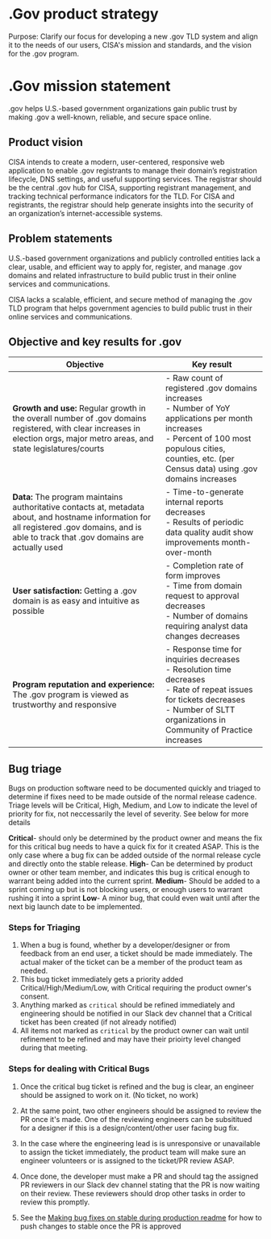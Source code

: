 # .Gov product strategy
Purpose: Clarify our focus for developing a new .gov TLD system and align it to the needs of our users, CISA's mission and standards, and the vision for the .gov program.

# .Gov mission statement

.gov helps U.S.-based government organizations gain public trust by making .gov a well-known, reliable, and secure space online.

## Product vision

CISA intends to create a modern, user-centered, responsive web application to enable .gov registrants to manage their domain’s registration lifecycle, DNS settings, and useful supporting services. The registrar should be the central .gov hub for CISA, supporting registrant management, and tracking technical performance indicators for the TLD. For CISA and registrants, the registrar should help generate insights into the security of an organization’s internet-accessible systems.

## Problem statements
U.S.-based government organizations and publicly controlled entities lack a clear, usable, and efficient way to apply for, register, and manage .gov domains and related infrastructure to build public trust in their online services and communications.

CISA lacks a scalable, efficient, and secure method of managing the .gov TLD program that helps government agencies to build public trust in their online services and communications.

## Objective and key results for .gov

| **Objective**                                                                                                                                                                                 | **Key result**                                                                                                                                                                                  |
|----------------------------------------------------------------------------------------------------------------------------------------------------------------------------------------|------------------------------------------------------------------------------------------------------------------------------------------------------------------------------------------------|
| **Growth and use:** Regular growth in the overall number of .gov domains registered, with clear increases in election orgs, major metro areas, and state legislatures/courts                  | - Raw count of registered .gov domains increases <br /> - Number of YoY applications per month increases <br /> - Percent of 100 most populous cities, counties, etc. (per Census data) using .gov domains increases |
| **Data:** The program maintains authoritative contacts at, metadata about, and hostname information for all registered .gov domains, and is able to track that .gov domains are actually used | - Time-to-generate internal reports decreases <br /> - Results of periodic data quality audit show improvements month-over-month                                                                              |
| **User satisfaction:** Getting a .gov domain is as easy and intuitive as possible                                                                                                             | - Completion rate of form improves <br /> - Time from domain request to approval decreases <br /> - Number of domains requiring analyst data changes decreases                                                        |
| **Program reputation and experience:** The .gov program is viewed as trustworthy and responsive                                                                                               | - Response time for inquiries decreases <br /> - Resolution time decreases <br /> - Rate of repeat issues for tickets decreases <br /> - Number of SLTT organizations in Community of Practice increases                                      |

## Bug triage

Bugs on production software need to be documented quickly and triaged to determine if fixes need to be made outside of the normal release cadence. Triage levels will be Critical, High, Medium, and Low to indicate the level of priority for fix, not neccessarily the level of severity. See below for more details

**Critical**- should only be determined by the product owner and means the fix for this critical bug needs to have a quick fix for it created ASAP. This is the only case where a bug fix can be added outside of the normal release cycle and directly onto the stable release.
**High**- Can be determined by product owner or other team member, and indicates this bug is critical enough to warrant being added into the current sprint.
**Medium**- Should be added to a sprint coming up but is not blocking users, or enough users to warrant rushing it into a sprint
**Low**- A minor bug, that could even wait until after the next big launch date to be implemented.

### Steps for Triaging

1. When a bug is found, whether by a developer/designer or from feedback from an end user, a ticket should be made immediately. The actual maker of the ticket can be a member of the product team as needed.
2. This bug ticket immediately gets a priority added Critical/High/Medium/Low, with Critical requiring the product owner's consent.
3. Anything marked as `critical` should be refined immediately and engineering should be notified in our Slack dev channel that a Critical ticket has been created (if not already notified)
4. All items not marked as `critical` by the product owner can wait until refinement to be refined and may have their prioirty level changed during that meeting.

### Steps for dealing with Critical Bugs

1. Once the critical bug ticket is refined and the bug is clear, an engineer should be assigned to work on it. (No ticket, no work)
2. At the same point, two other engineers should be assigned to review the PR once it's made. One of the reviewing engineers can be subsititued for a designer if this is a design/content/other user facing bug fix.
3. In the case where the engineering lead is is unresponsive or unavailable to assign the ticket immediately, the product team will make sure an engineer volunteers or is assigned to the ticket/PR review ASAP.

4. Once done, the developer must make a PR and should tag the assigned PR reviewers in our Slack dev channel stating that the PR is now waiting on their review. These reviewers should drop other tasks in order to review this promptly.
5. See the [Making bug fixes on stable during production readme](../operations/README.md) for how to push changes to stable once the PR is approved
